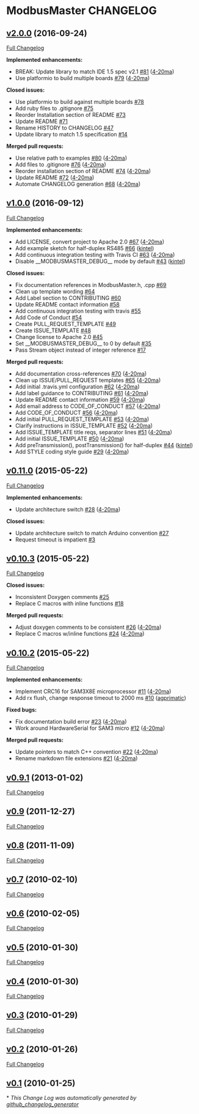 # ModbusMaster CHANGELOG

## [v2.0.0](https://github.com/4-20ma/ModbusMaster/tree/v2.0.0) (2016-09-24)
[Full Changelog](https://github.com/4-20ma/ModbusMaster/compare/v1.0.0...v2.0.0)

**Implemented enhancements:**

- BREAK: Update library to match IDE 1.5 spec v2.1 [\#81](https://github.com/4-20ma/ModbusMaster/pull/81) ([4-20ma](https://github.com/4-20ma))
- Use platformio to build multiple boards [\#79](https://github.com/4-20ma/ModbusMaster/pull/79) ([4-20ma](https://github.com/4-20ma))

**Closed issues:**

- Use platformio to build against multiple boards [\#78](https://github.com/4-20ma/ModbusMaster/issues/78)
- Add ruby files to .gitignore [\#75](https://github.com/4-20ma/ModbusMaster/issues/75)
- Reorder Installation section of README [\#73](https://github.com/4-20ma/ModbusMaster/issues/73)
- Update README [\#71](https://github.com/4-20ma/ModbusMaster/issues/71)
- Rename HISTORY to CHANGELOG [\#47](https://github.com/4-20ma/ModbusMaster/issues/47)
- Update library to match 1.5 specification [\#14](https://github.com/4-20ma/ModbusMaster/issues/14)

**Merged pull requests:**

- Use relative path to examples [\#80](https://github.com/4-20ma/ModbusMaster/pull/80) ([4-20ma](https://github.com/4-20ma))
- Add files to .gitignore [\#76](https://github.com/4-20ma/ModbusMaster/pull/76) ([4-20ma](https://github.com/4-20ma))
- Reorder installation section of README [\#74](https://github.com/4-20ma/ModbusMaster/pull/74) ([4-20ma](https://github.com/4-20ma))
- Update README [\#72](https://github.com/4-20ma/ModbusMaster/pull/72) ([4-20ma](https://github.com/4-20ma))
- Automate CHANGELOG generation [\#68](https://github.com/4-20ma/ModbusMaster/pull/68) ([4-20ma](https://github.com/4-20ma))

## [v1.0.0](https://github.com/4-20ma/ModbusMaster/tree/v1.0.0) (2016-09-12)
[Full Changelog](https://github.com/4-20ma/ModbusMaster/compare/v0.11.0...v1.0.0)

**Implemented enhancements:**

- Add LICENSE, convert project to Apache 2.0 [\#67](https://github.com/4-20ma/ModbusMaster/pull/67) ([4-20ma](https://github.com/4-20ma))
- Add example sketch for half-duplex RS485 [\#66](https://github.com/4-20ma/ModbusMaster/pull/66) ([kintel](https://github.com/kintel))
- Add continuous integration testing with Travis CI [\#63](https://github.com/4-20ma/ModbusMaster/pull/63) ([4-20ma](https://github.com/4-20ma))
- Disable \_\_MODBUSMASTER\_DEBUG\_\_ mode by default [\#43](https://github.com/4-20ma/ModbusMaster/pull/43) ([kintel](https://github.com/kintel))

**Closed issues:**

- Fix documentation references in ModbusMaster.h, .cpp [\#69](https://github.com/4-20ma/ModbusMaster/issues/69)
- Clean up template wording [\#64](https://github.com/4-20ma/ModbusMaster/issues/64)
- Add Label section to CONTRIBUTING [\#60](https://github.com/4-20ma/ModbusMaster/issues/60)
- Update README contact information [\#58](https://github.com/4-20ma/ModbusMaster/issues/58)
- Add continuous integration testing with travis [\#55](https://github.com/4-20ma/ModbusMaster/issues/55)
- Add Code of Conduct [\#54](https://github.com/4-20ma/ModbusMaster/issues/54)
- Create PULL\_REQUEST\_TEMPLATE [\#49](https://github.com/4-20ma/ModbusMaster/issues/49)
- Create ISSUE\_TEMPLATE [\#48](https://github.com/4-20ma/ModbusMaster/issues/48)
- Change license to Apache 2.0 [\#45](https://github.com/4-20ma/ModbusMaster/issues/45)
- Set \_\_MODBUSMASTER\_DEBUG\_\_ to 0 by default [\#35](https://github.com/4-20ma/ModbusMaster/issues/35)
- Pass Stream object instead of integer reference [\#17](https://github.com/4-20ma/ModbusMaster/issues/17)

**Merged pull requests:**

- Add documentation cross-references [\#70](https://github.com/4-20ma/ModbusMaster/pull/70) ([4-20ma](https://github.com/4-20ma))
- Clean up ISSUE/PULL\_REQUEST templates [\#65](https://github.com/4-20ma/ModbusMaster/pull/65) ([4-20ma](https://github.com/4-20ma))
- Add initial .travis.yml configuration [\#62](https://github.com/4-20ma/ModbusMaster/pull/62) ([4-20ma](https://github.com/4-20ma))
- Add label guidance to CONTRIBUTING [\#61](https://github.com/4-20ma/ModbusMaster/pull/61) ([4-20ma](https://github.com/4-20ma))
- Update README contact information [\#59](https://github.com/4-20ma/ModbusMaster/pull/59) ([4-20ma](https://github.com/4-20ma))
- Add email address to CODE\_OF\_CONDUCT [\#57](https://github.com/4-20ma/ModbusMaster/pull/57) ([4-20ma](https://github.com/4-20ma))
- Add CODE\_OF\_CONDUCT [\#56](https://github.com/4-20ma/ModbusMaster/pull/56) ([4-20ma](https://github.com/4-20ma))
- Add initial PULL\_REQUEST\_TEMPLATE [\#53](https://github.com/4-20ma/ModbusMaster/pull/53) ([4-20ma](https://github.com/4-20ma))
- Clarify instructions in ISSUE\_TEMPLATE [\#52](https://github.com/4-20ma/ModbusMaster/pull/52) ([4-20ma](https://github.com/4-20ma))
- Add ISSUE\_TEMPLATE title reqs, separator lines [\#51](https://github.com/4-20ma/ModbusMaster/pull/51) ([4-20ma](https://github.com/4-20ma))
- Add initial ISSUE\_TEMPLATE [\#50](https://github.com/4-20ma/ModbusMaster/pull/50) ([4-20ma](https://github.com/4-20ma))
- Add preTransmission\(\), postTransmission\(\) for half-duplex [\#44](https://github.com/4-20ma/ModbusMaster/pull/44) ([kintel](https://github.com/kintel))
- Add STYLE coding style guide [\#29](https://github.com/4-20ma/ModbusMaster/pull/29) ([4-20ma](https://github.com/4-20ma))

## [v0.11.0](https://github.com/4-20ma/ModbusMaster/tree/v0.11.0) (2015-05-22)
[Full Changelog](https://github.com/4-20ma/ModbusMaster/compare/v0.10.3...v0.11.0)

**Implemented enhancements:**

- Update architecture switch [\#28](https://github.com/4-20ma/ModbusMaster/pull/28) ([4-20ma](https://github.com/4-20ma))

**Closed issues:**

- Update architecture switch to match Arduino convention [\#27](https://github.com/4-20ma/ModbusMaster/issues/27)
- Request timeout is impatient [\#3](https://github.com/4-20ma/ModbusMaster/issues/3)

## [v0.10.3](https://github.com/4-20ma/ModbusMaster/tree/v0.10.3) (2015-05-22)
[Full Changelog](https://github.com/4-20ma/ModbusMaster/compare/v0.10.2...v0.10.3)

**Closed issues:**

- Inconsistent Doxygen comments [\#25](https://github.com/4-20ma/ModbusMaster/issues/25)
- Replace C macros with inline functions [\#18](https://github.com/4-20ma/ModbusMaster/issues/18)

**Merged pull requests:**

- Adjust doxygen comments to be consistent [\#26](https://github.com/4-20ma/ModbusMaster/pull/26) ([4-20ma](https://github.com/4-20ma))
- Replace C macros w/inline functions [\#24](https://github.com/4-20ma/ModbusMaster/pull/24) ([4-20ma](https://github.com/4-20ma))

## [v0.10.2](https://github.com/4-20ma/ModbusMaster/tree/v0.10.2) (2015-05-22)
[Full Changelog](https://github.com/4-20ma/ModbusMaster/compare/v0.9.1...v0.10.2)

**Implemented enhancements:**

- Implement CRC16 for SAM3X8E microprocessor [\#11](https://github.com/4-20ma/ModbusMaster/pull/11) ([4-20ma](https://github.com/4-20ma))
- Add rx flush, change response timeout to 2000 ms [\#10](https://github.com/4-20ma/ModbusMaster/pull/10) ([agprimatic](https://github.com/agprimatic))

**Fixed bugs:**

- Fix documentation build error [\#23](https://github.com/4-20ma/ModbusMaster/pull/23) ([4-20ma](https://github.com/4-20ma))
- Work around HardwareSerial for SAM3 micro [\#12](https://github.com/4-20ma/ModbusMaster/pull/12) ([4-20ma](https://github.com/4-20ma))

**Merged pull requests:**

- Update pointers to match C++ convention [\#22](https://github.com/4-20ma/ModbusMaster/pull/22) ([4-20ma](https://github.com/4-20ma))
- Rename markdown file extensions [\#21](https://github.com/4-20ma/ModbusMaster/pull/21) ([4-20ma](https://github.com/4-20ma))

## [v0.9.1](https://github.com/4-20ma/ModbusMaster/tree/v0.9.1) (2013-01-02)
[Full Changelog](https://github.com/4-20ma/ModbusMaster/compare/v0.9...v0.9.1)

## [v0.9](https://github.com/4-20ma/ModbusMaster/tree/v0.9) (2011-12-27)
[Full Changelog](https://github.com/4-20ma/ModbusMaster/compare/v0.8...v0.9)

## [v0.8](https://github.com/4-20ma/ModbusMaster/tree/v0.8) (2011-11-09)
[Full Changelog](https://github.com/4-20ma/ModbusMaster/compare/v0.7...v0.8)

## [v0.7](https://github.com/4-20ma/ModbusMaster/tree/v0.7) (2010-02-10)
[Full Changelog](https://github.com/4-20ma/ModbusMaster/compare/v0.6...v0.7)

## [v0.6](https://github.com/4-20ma/ModbusMaster/tree/v0.6) (2010-02-05)
[Full Changelog](https://github.com/4-20ma/ModbusMaster/compare/v0.5...v0.6)

## [v0.5](https://github.com/4-20ma/ModbusMaster/tree/v0.5) (2010-01-30)
[Full Changelog](https://github.com/4-20ma/ModbusMaster/compare/v0.4...v0.5)

## [v0.4](https://github.com/4-20ma/ModbusMaster/tree/v0.4) (2010-01-30)
[Full Changelog](https://github.com/4-20ma/ModbusMaster/compare/v0.3...v0.4)

## [v0.3](https://github.com/4-20ma/ModbusMaster/tree/v0.3) (2010-01-29)
[Full Changelog](https://github.com/4-20ma/ModbusMaster/compare/v0.2...v0.3)

## [v0.2](https://github.com/4-20ma/ModbusMaster/tree/v0.2) (2010-01-26)
[Full Changelog](https://github.com/4-20ma/ModbusMaster/compare/v0.1...v0.2)

## [v0.1](https://github.com/4-20ma/ModbusMaster/tree/v0.1) (2010-01-25)


\* *This Change Log was automatically generated by [github_changelog_generator](https://github.com/skywinder/Github-Changelog-Generator)*